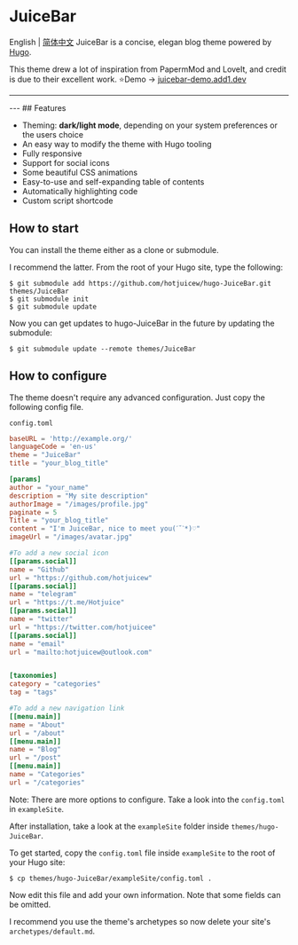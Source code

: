 
# JuiceBar
English | [简体中文](https://github.com/hotjuicew/hugo-juicebar/tree/master/README-zh_CN.md)
JuiceBar is a concise, elegan blog theme powered by [Hugo](https://gohugo.io).

This theme drew a lot of inspiration from PapermMod and LoveIt, and credit is due to their excellent work.
⭐Demo → [juicebar-demo.add1.dev](https://juicebar-demo.add1.dev)

<hr />
---
## Features

- Theming: **dark/light mode**, depending on your system preferences or the users choice
- An easy way to modify the theme with Hugo tooling
- Fully responsive
- Support for social icons
- Some beautiful CSS animations
- Easy-to-use and self-expanding table of contents
- Automatically highlighting code
- Custom script shortcode
## How to start


You can install the theme either as a clone or submodule.

I recommend the latter. From the root of your Hugo site, type the following:

```
$ git submodule add https://github.com/hotjuicew/hugo-JuiceBar.git themes/JuiceBar
$ git submodule init
$ git submodule update
```

Now you can get updates to hugo-JuiceBar in the future by updating the submodule:

```
$ git submodule update --remote themes/JuiceBar
```
## How to configure

The theme doesn't require any advanced configuration. Just copy the following config file.

`config.toml`
```toml
baseURL = 'http://example.org/' 
languageCode = 'en-us'
theme = "JuiceBar"
title = "your_blog_title"

[params]
author = "your_name"
description = "My site description"
authorImage = "/images/profile.jpg"
paginate = 5 
Title = "your_blog_title"
content = "I'm JuiceBar, nice to meet you(ˊ˘ˋ*)♡"
imageUrl = "/images/avatar.jpg"

#To add a new social icon
[[params.social]]
name = "Github"
url = "https://github.com/hotjuicew"
[[params.social]]
name = "telegram"
url = "https://t.me/Hotjuice"
[[params.social]]
name = "twitter"
url = "https://twitter.com/hotjuicee"
[[params.social]]
name = "email"
url = "mailto:hotjuicew@outlook.com"


[taxonomies]
category = "categories"
tag = "tags"

#To add a new navigation link
[[menu.main]]
name = "About"
url = "/about"
[[menu.main]]
name = "Blog"
url = "/post"
[[menu.main]]
name = "Categories"
url = "/categories"
```
Note: There are more options to configure. Take a look into the `config.toml` in `exampleSite`.

After installation, take a look at the `exampleSite` folder inside `themes/hugo-JuiceBar`.

To get started, copy the `config.toml` file inside `exampleSite` to the root of your Hugo site:

```
$ cp themes/hugo-JuiceBar/exampleSite/config.toml .
```
Now edit this file and add your own information. Note that some fields can be omitted.

I recommend you use the theme's archetypes so now delete your site's `archetypes/default.md`.
